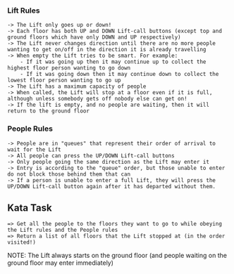 ### Lift Rules

    -> The Lift only goes up or down!
    -> Each floor has both UP and DOWN Lift-call buttons (except top and ground floors which have only DOWN and UP respectively)
    -> The Lift never changes direction until there are no more people wanting to get on/off in the direction it is already travelling
    -> When empty the Lift tries to be smart. For example:
        - If it was going up then it may continue up to collect the highest floor person wanting to go down
        - If it was going down then it may continue down to collect the lowest floor person wanting to go up
    -> The Lift has a maximum capacity of people
    -> When called, the Lift will stop at a floor even if it is full, although unless somebody gets off nobody else can get on!
    -> If the lift is empty, and no people are waiting, then it will return to the ground floor

### People Rules

    -> People are in "queues" that represent their order of arrival to wait for the Lift
    -> All people can press the UP/DOWN Lift-call buttons
    -> Only people going the same direction as the Lift may enter it
    -> Entry is according to the "queue" order, but those unable to enter do not block those behind them that can
    -> If a person is unable to enter a full Lift, they will press the UP/DOWN Lift-call button again after it has departed without them.

## Kata Task

    => Get all the people to the floors they want to go to while obeying the Lift rules and the People rules
    => Return a list of all floors that the Lift stopped at (in the order visited!)

NOTE: The Lift always starts on the ground floor (and people waiting on the ground floor may enter immediately)
